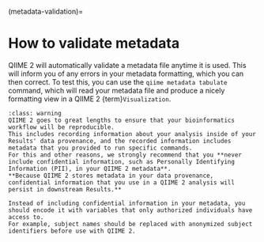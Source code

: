 (metadata-validation)=
# How to validate metadata

QIIME 2 will automatically validate a metadata file anytime it is used.
This will inform you of any errors in your metadata formatting, which you can then correct.
To test this, you can use the `qiime metadata tabulate` command, which will read your metadata file and produce a nicely formatting view in a QIIME 2 {term}`Visualization`.

```{admonition} Warning: Do not include confidential information in your metadata.
:class: warning
QIIME 2 goes to great lengths to ensure that your bioinformatics workflow will be reproducible.
This includes recording information about your analysis inside of your Results' data provenance, and the recorded information includes metadata that you provided to run specific commands.
For this and other reasons, we strongly recommend that you **never include confidential information, such as Personally Identifying Information (PII), in your QIIME 2 metadata**.
**Because QIIME 2 stores metadata in your data provenance, confidential information that you use in a QIIME 2 analysis will persist in downstream Results.**

Instead of including confidential information in your metadata, you should encode it with variables that only authorized individuals have access to.
For example, subject names should be replaced with anonymized subject identifiers before use with QIIME 2.
```
